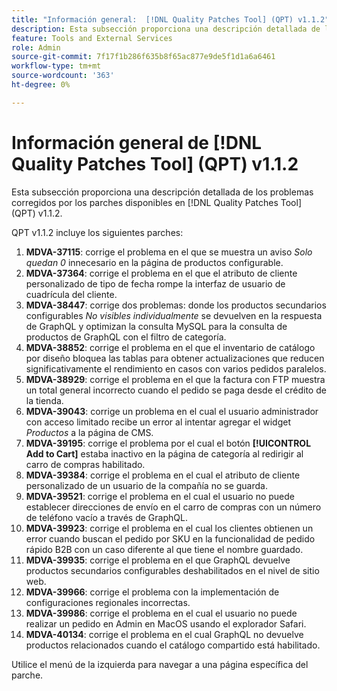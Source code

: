 ```yaml
---
title: "Información general:  [!DNL Quality Patches Tool] (QPT) v1.1.2"
description: Esta subsección proporciona una descripción detallada de los problemas corregidos por los parches disponibles en  [!DNL Quality Patches Tool] (QPT) v1.1.2.
feature: Tools and External Services
role: Admin
source-git-commit: 7f17f1b286f635b8f65ac877e9de5f1d1a6a6461
workflow-type: tm+mt
source-wordcount: '363'
ht-degree: 0%

---
```


# Información general de [!DNL Quality Patches Tool] (QPT) v1.1.2

Esta subsección proporciona una descripción detallada de los problemas corregidos por los parches disponibles en [!DNL Quality Patches Tool] (QPT) v1.1.2.

QPT v1.1.2 incluye los siguientes parches:

1. **MDVA-37115**: corrige el problema en el que se muestra un aviso *Solo quedan 0* innecesario en la página de productos configurable.
1. **MDVA-37364**: corrige el problema en el que el atributo de cliente personalizado de tipo de fecha rompe la interfaz de usuario de cuadrícula del cliente.
1. **MDVA-38447**: corrige dos problemas: donde los productos secundarios configurables *No visibles individualmente* se devuelven en la respuesta de GraphQL y optimizan la consulta MySQL para la consulta de productos de GraphQL con el filtro de categoría.
1. **MDVA-38852**: corrige el problema en el que el inventario de catálogo por diseño bloquea las tablas para obtener actualizaciones que reducen significativamente el rendimiento en casos con varios pedidos paralelos.
1. **MDVA-38929**: corrige el problema en el que la factura con FTP muestra un total general incorrecto cuando el pedido se paga desde el crédito de la tienda.
1. **MDVA-39043**: corrige un problema en el cual el usuario administrador con acceso limitado recibe un error al intentar agregar el widget *Productos* a la página de CMS.
1. **MDVA-39195**: corrige el problema por el cual el botón **[!UICONTROL Add to Cart]** estaba inactivo en la página de categoría al redirigir al carro de compras habilitado.
1. **MDVA-39384**: corrige el problema en el cual el atributo de cliente personalizado de un usuario de la compañía no se guarda.
1. **MDVA-39521**: corrige el problema en el cual el usuario no puede establecer direcciones de envío en el carro de compras con un número de teléfono vacío a través de GraphQL.
1. **MDVA-39923**: corrige el problema en el cual los clientes obtienen un error cuando buscan el pedido por SKU en la funcionalidad de pedido rápido B2B con un caso diferente al que tiene el nombre guardado.
1. **MDVA-39935**: corrige el problema en el que GraphQL devuelve productos secundarios configurables deshabilitados en el nivel de sitio web.
1. **MDVA-39966**: corrige el problema con la implementación de configuraciones regionales incorrectas.
1. **MDVA-39986**: corrige el problema en el cual el usuario no puede realizar un pedido en Admin en MacOS usando el explorador Safari.
1. **MDVA-40134**: corrige el problema en el cual GraphQL no devuelve productos relacionados cuando el catálogo compartido está habilitado.

Utilice el menú de la izquierda para navegar a una página específica del parche.
